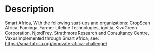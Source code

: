 # Description

Smart Africa, With the following start-ups and organizations: CropScan Africa, Faminga, Farmer Lifeline Technologies, ignitia, KivuGreen Corporation, NjordFrey, Strathmore Research and Consultancy Centre, VaxusImplemented through Smart Africa, see: https://smartafrica.org/innovate-africa-challenge/